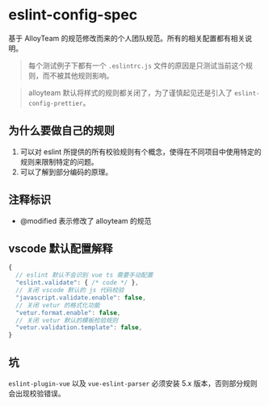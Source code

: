 # eslint-config-spec

基于 AlloyTeam 的规范修改而来的个人团队规范。所有的相关配置都有相关说明。

> 每个测试例子下都有一个 `.eslintrc.js` 文件的原因是只测试当前这个规则，而不被其他规则影响。

> alloyteam 默认将样式的规则都关闭了，为了谨慎起见还是引入了 `eslint-config-prettier`。

## 为什么要做自己的规则

1. 可以对 eslint 所提供的所有校验规则有个概念，使得在不同项目中使用特定的规则来限制特定的问题。
2. 可以了解到部分编码的原理。

## 注释标识

* @modified 表示修改了 alloyteam 的规范

## vscode 默认配置解释

```js
{
  // eslint 默认不会识别 vue ts 需要手动配置
  "eslint.validate": { /* code */ },
  // 关闭 vscode 默认的 js 代码校验
  "javascript.validate.enable": false,
  // 关闭 vetur 的格式化功能
  "vetur.format.enable": false,
  // 关闭 vetur 默认的模板检验规则
  "vetur.validation.template": false,
}
```

## 坑

`eslint-plugin-vue` 以及 `vue-eslint-parser` 必须安装 5.x 版本，否则部分规则会出现校验错误。
